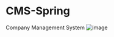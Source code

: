 # CMS-Spring
Company Management System
![image](https://user-images.githubusercontent.com/46009017/155406997-2e9d0699-a886-455b-abc2-033ab84dc4f7.png)
